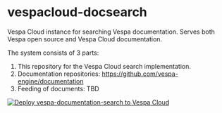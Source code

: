 # vespacloud-docsearch

Vespa Cloud instance for searching Vespa documentation.
Serves both Vespa open source and Vespa Cloud documentation.

The system consists of 3 parts:
1. This repository for the Vespa Cloud search implementation.
1. Documentation repositories: https://github.com/vespa-engine/documentation 
1. Feeding of documents: TBD

[![Deploy vespa-documentation-search to Vespa Cloud](https://github.com/vespa-engine/sample-apps/workflows/Deploy%20vespa-documentation-search%20to%20Vespa%20Cloud/badge.svg?branch=master)](https://github.com/vespa-engine/sample-apps/actions?query=workflow%3A%22Deploy+vespa-documentation-search+to+Vespa+Cloud%22)
